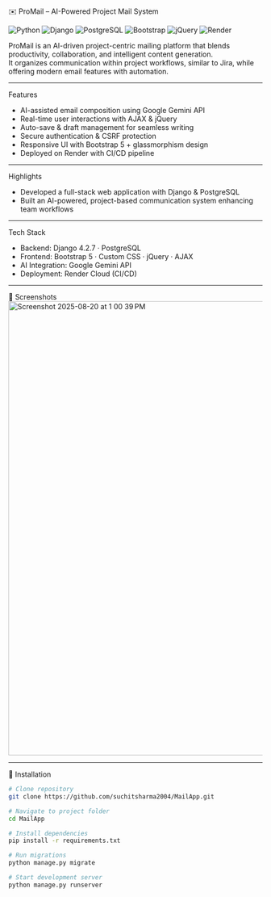 ✉️ ProMail – AI-Powered Project Mail System  

![Python](https://img.shields.io/badge/Python-3.11-blue?logo=python&logoColor=white)  ![Django](https://img.shields.io/badge/Django-4.2.7-darkgreen?logo=django&logoColor=white)  ![PostgreSQL](https://img.shields.io/badge/PostgreSQL-15-blue?logo=postgresql&logoColor=white)  ![Bootstrap](https://img.shields.io/badge/Bootstrap-5-purple?logo=bootstrap&logoColor=white)  ![jQuery](https://img.shields.io/badge/jQuery-AJAX-lightblue?logo=jquery&logoColor=white)  ![Render](https://img.shields.io/badge/Deployed%20on-Render-yellow?logo=render&logoColor=white)  

ProMail is an AI-driven project-centric mailing platform that blends productivity, collaboration, and intelligent content generation.  
It organizes communication within project workflows, similar to Jira, while offering modern email features with automation.  

---

 Features
- AI-assisted email composition using Google Gemini API  
- Real-time user interactions with AJAX & jQuery  
- Auto-save & draft management for seamless writing  
- Secure authentication & CSRF protection  
- Responsive UI with Bootstrap 5 + glassmorphism design  
- Deployed on Render with CI/CD pipeline  

---

  Highlights
- Developed a full-stack web application with Django & PostgreSQL  
- Built an AI-powered, project-based communication system enhancing team workflows  

---

  Tech Stack
- Backend: Django 4.2.7 · PostgreSQL  
- Frontend: Bootstrap 5 · Custom CSS · jQuery · AJAX  
- AI Integration: Google Gemini API  
- Deployment: Render Cloud (CI/CD)  

---

📸 Screenshots  
<img width="1440" height="900" alt="Screenshot 2025-08-20 at 1 00 39 PM" src="https://github.com/user-attachments/assets/14e30a69-bf03-4c50-835d-095a10dc1df3" />

---

 📂 Installation
```bash
# Clone repository
git clone https://github.com/suchitsharma2004/MailApp.git

# Navigate to project folder
cd MailApp

# Install dependencies
pip install -r requirements.txt

# Run migrations
python manage.py migrate

# Start development server
python manage.py runserver
